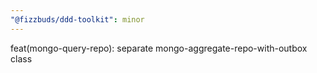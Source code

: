 ```yaml
---
"@fizzbuds/ddd-toolkit": minor
---
```


feat(mongo-query-repo): separate mongo-aggregate-repo-with-outbox class
